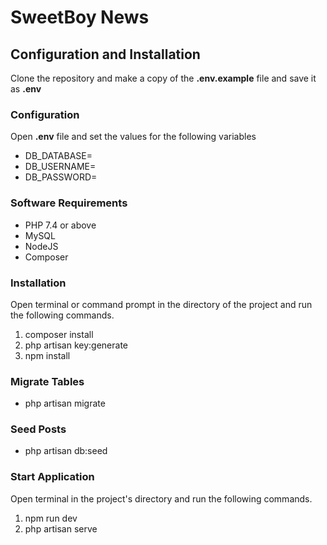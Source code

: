 # SweetBoy News

## Configuration and Installation

Clone the repository and make a copy of the **.env.example** file and save it as **.env**

### Configuration

Open **.env** file and set the values for the following variables

-   DB_DATABASE=
-   DB_USERNAME=
-   DB_PASSWORD=

### Software Requirements

-   PHP 7.4 or above
-   MySQL
-   NodeJS
-   Composer

### Installation

Open terminal or command prompt in the directory of the project and run the following commands.

1. composer install
2. php artisan key:generate
3. npm install

### Migrate Tables

-   php artisan migrate

### Seed Posts

-   php artisan db:seed

### Start Application

Open terminal in the project's directory and run the following commands.

1. npm run dev
2. php artisan serve
